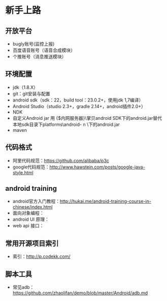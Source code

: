 # 新手上路

## 开放平台
* bugly账号(监控上报)
* 百度语音账号（语音合成模块）
* 个推账号（消息推送模块）

## 环境配置
* jdk（1.8.X）
* git：git安装与配置
* android sdk（sdk：22，build tool：23.0.2+，使用jdk 1,7编译）
* Android Studio（studio 2.3+，gradle 2.14+，android插件2.0+）
* NDK
* 自定义Android jar 用 {$内网服务器}\掌贝android SDK下的android.jar替代本地sdk目录下platforms\android- n \下的android.jar
* maven

## 代码格式
* 阿里代码规范：https://github.com/alibaba/p3c
* google代码规范：http://www.hawstein.com/posts/google-java-style.html

## android training
* android官方入门教程：http://hukai.me/android-training-course-in-chinese/index.html
* 面向对象编程：
* android UI 原理：
* web api 接口：

## 常用开源项目索引
* 索引：http://p.codekk.com/

## 脚本工具
* 常见adb：https://github.com/zhaolifan/demo/blob/master/Android/adb.md

